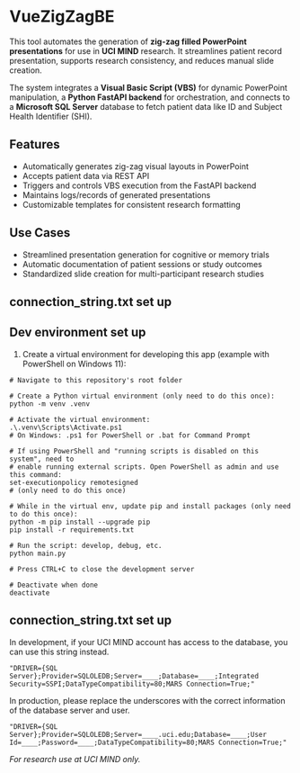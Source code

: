# VueZigZagBE
This tool automates the generation of **zig-zag filled PowerPoint presentations** for use in **UCI MIND** research. It streamlines patient record presentation, supports research consistency, and reduces manual slide creation.

The system integrates a **Visual Basic Script (VBS)** for dynamic PowerPoint manipulation, a **Python FastAPI backend** for orchestration, and connects to a **Microsoft SQL Server** database to fetch patient data like ID and Subject Health Identifier (SHI).

## Features

- Automatically generates zig-zag visual layouts in PowerPoint
- Accepts patient data via REST API
- Triggers and controls VBS execution from the FastAPI backend
- Maintains logs/records of generated presentations
- Customizable templates for consistent research formatting

## Use Cases

- Streamlined presentation generation for cognitive or memory trials
- Automatic documentation of patient sessions or study outcomes
- Standardized slide creation for multi-participant research studies
## connection_string.txt set up
## Dev environment set up

1. Create a virtual environment for developing this app (example with PowerShell on Windows 11):
```
# Navigate to this repository's root folder

# Create a Python virtual environment (only need to do this once):
python -m venv .venv

# Activate the virtual environment:
.\.venv\Scripts\Activate.ps1
# On Windows: .ps1 for PowerShell or .bat for Command Prompt

# If using PowerShell and "running scripts is disabled on this system", need to
# enable running external scripts. Open PowerShell as admin and use this command:
set-executionpolicy remotesigned
# (only need to do this once)

# While in the virtual env, update pip and install packages (only need to do this once):
python -m pip install --upgrade pip
pip install -r requirements.txt

# Run the script: develop, debug, etc.
python main.py

# Press CTRL+C to close the development server

# Deactivate when done
deactivate
```

## connection_string.txt set up
In development, if your UCI MIND account has access to the database, you can use this string instead.
```
"DRIVER={SQL Server};Provider=SQLOLEDB;Server=____;Database=____;Integrated Security=SSPI;DataTypeCompatibility=80;MARS Connection=True;"
```
In production, please replace the underscores with the correct information of the database server and user.
```
"DRIVER={SQL Server};Provider=SQLOLEDB;Server=____.uci.edu;Database=____;User Id=____;Password=____;DataTypeCompatibility=80;MARS Connection=True;"
```

*For research use at UCI MIND only.*

